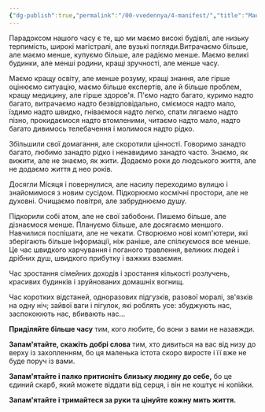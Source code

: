 ```yaml
---
{"dg-publish":true,"permalink":"/00-vvedennya/4-manifest/","title":"Маніфест","noteIcon":""}
---
```



Парадоксом нашого часу є те, що ми маємо високі будівлі, але низьку терпимість, широкі магістралі, але вузькі погляди.Витрачаємо більше, але маємо менше, купуємо більше, але радіємо менше. Маємо великі будинки, але менші родини, кращі зручності, але менше часу.

Маємо кращу освіту, але менше розуму, кращі знання, але гірше оцінюємо ситуацію, маємо більше експертів, але й більше проблем, кращу медицину, але гірше здоров'я. П'ємо надто багато, куримо надто багато, витрачаємо надто безвідповідально, сміємося надто мало, їздимо надто швидко, гніваємося надто легко, спати лягаємо надто пізно, прокидаємося надто втомленими, читаємо надто мало, надто багато дивимось телебачення і молимося надто рідко.

Збільшили свої домагання, але скоротили цінності. Говоримо занадто багато, любимо занадто рідко і ненавидимо занадто часто. Знаємо, як вижити, але не знаємо, як жити. Додаємо роки до людського життя, але не додаємо життя д нео років.

Досягли Місяця і повернулися, але насилу переходимо вулицю і знайомимося з новим сусідом. Підкорюємо космічні простори, але не духовні. Очищаємо повітря, але забруднюємо душу.

Підкорили собі атом, але не свої забобони. Пишемо більше, але дізнаємося менше. Плануємо більше, але досягаємо меншого. Навчилися поспішати, але не чекати. Створюємо нові комп'ютери, які зберігають більше інформації, ніж раніше, але спілкуємося все менше. Це час швидкого харчування і поганого травлення, великих людей і дрібних душ, швидкого прибутку і важких взаємин.

Час зростання сімейних доходів і зростання кількості розлучень, красивих будинків і зруйнованих домашніх вогнищ.

Час коротких відстаней, одноразових підгузків, разової моралі, зв'язків на одну ніч; зайвої ваги і пігулок, які роблять усе: збуджують нас, заспокоюють нас, вбивають нас...

**Приділяйте більше часу** тим, кого любите, бо вони з вами не назавжди.

**Запам'ятайте, скажіть добрі слова** тим, хто дивиться на вас від низу до верху із захопленням, бо ця маленька істота скоро виросте і її вже не буде поруч із вами.

**Запам'ятайте і палко притисніть близьку людину до себе,** бо це єдиний скарб, який можете віддати від серця, і він не коштує ні копійки.

**Запам'ятайте і тримайтеся за руки та цінуйте кожну мить життя.**
